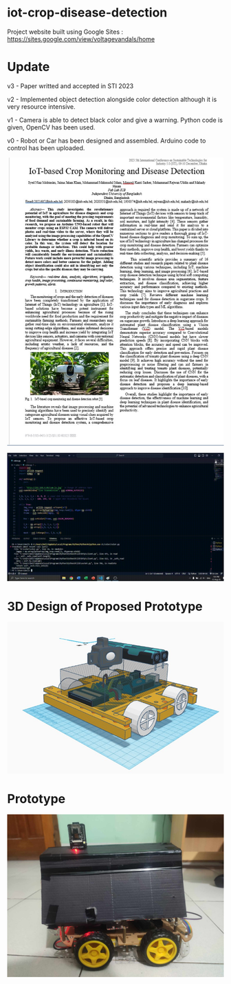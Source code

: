 # iot-crop-disease-detection

Project website built using Google Sites : https://sites.google.com/view/voltagevandals/home

# Update

v3 - Paper writted and accepted in STI 2023

v2 - Implemented object detection alongside color detection although it is very resource intensive.

v1 - Camera is able to detect black color and give a warning. Python code is given, OpenCV has been used.

v0 - Robot or Car has been designed and assembled. Arduino code to control has been uploaded.

![Screenshot (003)](./paper.jpg)

![Screenshot (002)](./result.gif)

# 3D Design of Proposed Prototype

![Screenshot (000)](./3d_sketch.jpg)

# Prototype

![Screenshot (001)](./prototype.jpg)
